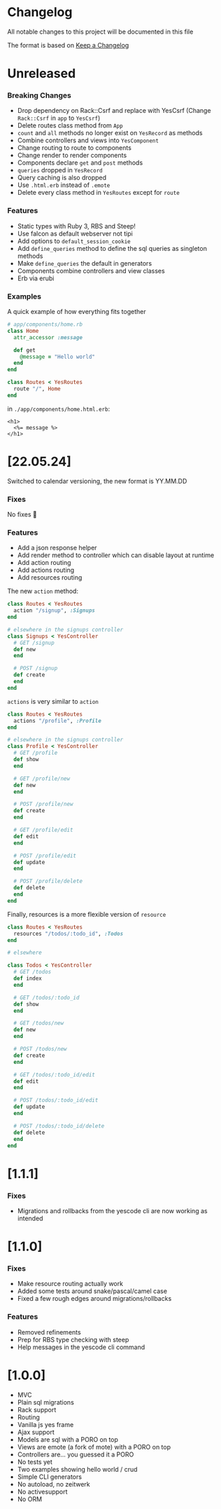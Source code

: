 # Changelog

All notable changes to this project will be documented in this file

The format is based on [Keep a Changelog](https://keepachangelog.com/en/1.0.0/)

# Unreleased

### Breaking Changes

- Drop dependency on Rack::Csrf and replace with YesCsrf (Change `Rack::Csrf` in `app` to `YesCsrf`)
- Delete routes class method from `App`
- `count` and `all` methods no longer exist on `YesRecord` as methods
- Combine controllers and views into `YesComponent`
- Change routing to route to components
- Change render to render components
- Components declare `get` and `post` methods
- `queries` dropped in `YesRecord`
- Query caching is also dropped
- Use `.html.erb` instead of `.emote`
- Delete every class method in `YesRoutes` except for `route`

### Features

- Static types with Ruby 3, RBS and Steep!
- Use falcon as default webserver not tipi
- Add options to `default_session_cookie`
- Add `define_queries` method to define the sql queries as singleton methods
- Make `define_queries` the default in generators
- Components combine controllers and view classes
- Erb via erubi

### Examples

A quick example of how everything fits together

```rb
# app/components/home.rb
class Home
  attr_accessor :message

  def get
    @message = "Hello world"
  end
end

class Routes < YesRoutes
  route "/", Home
end
```

in `./app/components/home.html.erb`:

```erb
<h1>
  <%= message %>
</h1>
```

# [22.05.24]

Switched to calendar versioning, the new format is YY.MM.DD

### Fixes

No fixes :tada:

### Features

- Add a json response helper
- Add render method to controller which can disable layout at runtime
- Add action routing
- Add actions routing
- Add resources routing

The new `action` method:

```rb
class Routes < YesRoutes
  action "/signup", :Signups
end

# elsewhere in the signups controller
class Signups < YesController
  # GET /signup
  def new
  end

  # POST /signup
  def create
  end
end
```

`actions` is very similar to `action`

```rb
class Routes < YesRoutes
  actions "/profile", :Profile
end

# elsewhere in the signups controller
class Profile < YesController
  # GET /profile
  def show
  end

  # GET /profile/new
  def new
  end

  # POST /profile/new
  def create
  end

  # GET /profile/edit
  def edit
  end

  # POST /profile/edit
  def update
  end

  # POST /profile/delete
  def delete
  end
end
```

Finally, resources is a more flexible version of `resource`

```rb
class Routes < YesRoutes
  resources "/todos/:todo_id", :Todos
end

# elsewhere

class Todos < YesController
  # GET /todos
  def index
  end

  # GET /todos/:todo_id
  def show
  end

  # GET /todos/new
  def new
  end

  # POST /todos/new
  def create
  end

  # GET /todos/:todo_id/edit
  def edit
  end

  # POST /todos/:todo_id/edit
  def update
  end

  # POST /todos/:todo_id/delete
  def delete
  end
end
```

# [1.1.1]

### Fixes

- Migrations and rollbacks from the yescode cli are now working as intended

# [1.1.0]

### Fixes

- Make resource routing actually work
- Added some tests around snake/pascal/camel case
- Fixed a few rough edges around migrations/rollbacks

### Features

- Removed refinements
- Prep for RBS type checking with steep
- Help messages in the yescode cli command

# [1.0.0]

- MVC
- Plain sql migrations
- Rack support
- Routing
- Vanilla js yes frame
- Ajax support
- Models are sql with a PORO on top
- Views are emote (a fork of mote) with a PORO on top
- Controllers are... you guessed it a PORO
- No tests yet
- Two examples showing hello world / crud
- Simple CLI generators
- No autoload, no zeitwerk
- No activesupport
- No ORM
